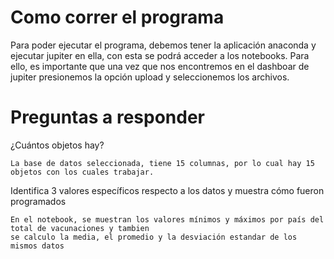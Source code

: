 # Como correr el programa

Para poder ejecutar el programa, debemos tener la aplicación anaconda y ejecutar jupiter en ella,
con esta se podrá acceder a los notebooks. Para ello, es importante que una vez que nos encontremos en el dashboar de jupiter
presionemos la opción upload y seleccionemos los archivos.


# Preguntas a responder 

¿Cuántos objetos hay?

    La base de datos seleccionada, tiene 15 columnas, por lo cual hay 15 objetos con los cuales trabajar.

Identifica 3 valores específicos respecto a los datos y muestra cómo fueron programados

    En el notebook, se muestran los valores mínimos y máximos por país del total de vacunaciones y tambien
    se calculo la media, el promedio y la desviación estandar de los mismos datos
    
